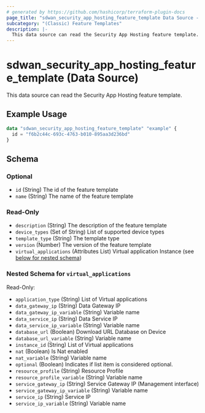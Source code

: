 ```yaml
---
# generated by https://github.com/hashicorp/terraform-plugin-docs
page_title: "sdwan_security_app_hosting_feature_template Data Source - terraform-provider-sdwan"
subcategory: "(Classic) Feature Templates"
description: |-
  This data source can read the Security App Hosting feature template.
---
```


# sdwan_security_app_hosting_feature_template (Data Source)

This data source can read the Security App Hosting feature template.

## Example Usage

```terraform
data "sdwan_security_app_hosting_feature_template" "example" {
  id = "f6b2c44c-693c-4763-b010-895aa3d236bd"
}
```

<!-- schema generated by tfplugindocs -->
## Schema

### Optional

- `id` (String) The id of the feature template
- `name` (String) The name of the feature template

### Read-Only

- `description` (String) The description of the feature template
- `device_types` (Set of String) List of supported device types
- `template_type` (String) The template type
- `version` (Number) The version of the feature template
- `virtual_applications` (Attributes List) Virtual application Instance (see [below for nested schema](#nestedatt--virtual_applications))

<a id="nestedatt--virtual_applications"></a>
### Nested Schema for `virtual_applications`

Read-Only:

- `application_type` (String) List of Virtual applications
- `data_gateway_ip` (String) Data Gateway IP
- `data_gateway_ip_variable` (String) Variable name
- `data_service_ip` (String) Data Service IP
- `data_service_ip_variable` (String) Variable name
- `database_url` (Boolean) Download URL Database on Device
- `database_url_variable` (String) Variable name
- `instance_id` (String) List of Virtual applications
- `nat` (Boolean) Is Nat enabled
- `nat_variable` (String) Variable name
- `optional` (Boolean) Indicates if list item is considered optional.
- `resource_profile` (String) Resource Profile
- `resource_profile_variable` (String) Variable name
- `service_gateway_ip` (String) Service Gateway IP (Management interface)
- `service_gateway_ip_variable` (String) Variable name
- `service_ip` (String) Service IP
- `service_ip_variable` (String) Variable name
